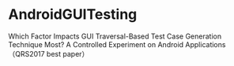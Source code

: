 # AndroidGUITesting
Which Factor Impacts GUI Traversal-Based Test Case Generation Technique Most? A Controlled Experiment on Android Applications （QRS2017 best paper）
